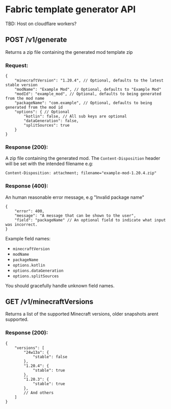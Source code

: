 # Fabric template generator API

TBD: Host on cloudflare workers?

## POST /v1/generate
Returns a zip file containing the generated mod template zip

### Request:

```json5
{
    "minecraftVersion": "1.20.4", // Optional, defaults to the latest stable version
    "modName": "Example Mod", // Optional, defaults to "Example Mod"
    "modId": "example_mod", // Optional, defaults to being generated from the mod name
    "packageName": "com.example", // Optional, defaults to being generated from the mod id
    "options": { // Optional
        "kotlin": false, // All sub keys are optional
        "dataGeneration": false,
        "splitSources": true
    }
}
```

### Response (200):

A zip file containing the generated mod. The `Content-Disposition` header will be set with the intended filename e.g:

`Content-Disposition: attachment; filename="example-mod-1.20.4.zip"`

### Response (400):

An human reasonable error message, e.g "Invalid package name"

```json5
{
    "error": 400,
    "message": "A message that can be shown to the user",
    "field": "packageName" // An optional field to indicate what input was incorrect.
}
```

Example field names:
- `minecraftVersion`
- `modName`
- `packageName`
- `options.kotlin`
- `options.dataGeneration`
- `options.splitSources`

You should gracefully handle unknown field names.

## GET /v1/minecraftVersions
Returns a list of the supported Minecraft versions, older snapshots arent supported.

### Response (200):
```json5
{
    "versions": [
        "24w13a": {
            "stable": false
        },
        "1.20.4": {
            "stable": true
        },
        "1.20.3": {
            "stable": true
        },
        // And others
    ]
}
```